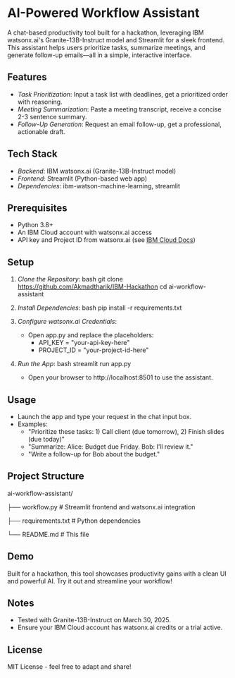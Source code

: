 # AI-Powered Workflow Assistant

A chat-based productivity tool built for a hackathon, leveraging IBM watsonx.ai's Granite-13B-Instruct model and Streamlit for a sleek frontend. This assistant helps users prioritize tasks, summarize meetings, and generate follow-up emails—all in a simple, interactive interface.

## Features
- *Task Prioritization*: Input a task list with deadlines, get a prioritized order with reasoning.
- *Meeting Summarization*: Paste a meeting transcript, receive a concise 2-3 sentence summary.
- *Follow-Up Generation*: Request an email follow-up, get a professional, actionable draft.

## Tech Stack
- *Backend*: IBM watsonx.ai (Granite-13B-Instruct model)
- *Frontend*: Streamlit (Python-based web app)
- *Dependencies*: ibm-watson-machine-learning, streamlit

## Prerequisites
- Python 3.8+
- An IBM Cloud account with watsonx.ai access
- API key and Project ID from watsonx.ai (see [IBM Cloud Docs](https://cloud.ibm.com/docs))

## Setup
1. *Clone the Repository*:
   bash
   git clone https://github.com/Akmadtharik/IBM-Hackathon
   cd ai-workflow-assistant
   

2. *Install Dependencies*:
   bash
   pip install -r requirements.txt
   

3. *Configure watsonx.ai Credentials*:
   - Open app.py and replace the placeholders:
     - API_KEY = "your-api-key-here"
     - PROJECT_ID = "your-project-id-here"

4. *Run the App*:
   bash
   streamlit run app.py
   
   - Open your browser to http://localhost:8501 to use the assistant.

## Usage
- Launch the app and type your request in the chat input box.
- Examples:
  - "Prioritize these tasks: 1) Call client (due tomorrow), 2) Finish slides (due today)"
  - "Summarize: Alice: Budget due Friday. Bob: I’ll review it."
  - "Write a follow-up for Bob about the budget."

## Project Structure

ai-workflow-assistant/


├── workflow.py              # Streamlit frontend and watsonx.ai integration


├── requirements.txt    # Python dependencies


└── README.md           # This file


## Demo
Built for a hackathon, this tool showcases productivity gains with a clean UI and powerful AI. Try it out and streamline your workflow!

## Notes
- Tested with Granite-13B-Instruct on March 30, 2025.
- Ensure your IBM Cloud account has watsonx.ai credits or a trial active.

## License
MIT License - feel free to adapt and share!
